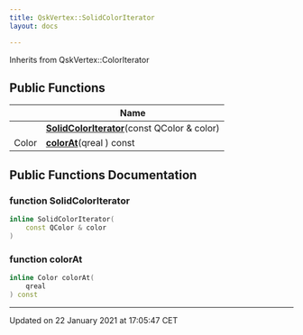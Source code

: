 ```yaml
---
title: QskVertex::SolidColorIterator
layout: docs

---
```





Inherits from QskVertex::ColorIterator

## Public Functions

|                | Name           |
| -------------- | -------------- |
| | **[SolidColorIterator](/docs/classes/class_qsk_vertex_1_1_solid_color_iterator/#function-solidcoloriterator)**(const QColor & color) |
| Color | **[colorAt](/docs/classes/class_qsk_vertex_1_1_solid_color_iterator/#function-colorat)**(qreal ) const |

## Public Functions Documentation

### function SolidColorIterator

```cpp
inline SolidColorIterator(
    const QColor & color
)
```


### function colorAt

```cpp
inline Color colorAt(
    qreal 
) const
```


-------------------------------

Updated on 22 January 2021 at 17:05:47 CET